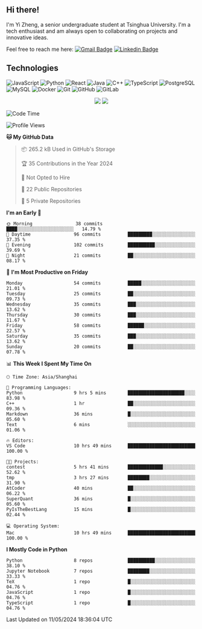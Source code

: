 ## Hi there!

I'm Yi Zheng, a senior undergraduate student at Tsinghua University. I'm a tech enthusiast and am always open to collaborating on projects and innovative ideas.

Feel free to reach me here: [![Gmail Badge](https://img.shields.io/badge/-zhengyi20thu@gmail.com-c14438?style=flat-square&logo=Gmail&logoColor=white&link=mailto:zhengyi20thu@gmail.com)](mailto:zhengyi20thu@gmail.com)
[![Linkedin Badge](https://img.shields.io/badge/-yizheng20-blue?style=flat-square&logo=Linkedin&logoColor=white&link=https://www.linkedin.com/in/yizheng20/)](https://www.linkedin.com/in/yi-zheng-mfe/)

## Technologies

![JavaScript](https://img.shields.io/badge/-JavaScript-black?style=flat-square&logo=javascript)
![Python](https://img.shields.io/badge/-Python-black?style=flat-square&logo=Python)
![React](https://img.shields.io/badge/-React-black?style=flat-square&logo=react)
![Java](https://img.shields.io/badge/-java-E34A86?style=flat-square&logo=java)
![C++](https://img.shields.io/badge/-C++-00599C?style=flat-square&logo=c)
![TypeScript](https://img.shields.io/badge/-TypeScript-007ACC?style=flat-square&logo=typescript)
![PostgreSQL](https://img.shields.io/badge/-PostgreSQL-336791?style=flat-square&logo=postgresql)
![MySQL](https://img.shields.io/badge/-MySQL-black?style=flat-square&logo=mysql)
![Docker](https://img.shields.io/badge/-Docker-black?style=flat-square&logo=docker)
![Git](https://img.shields.io/badge/-Git-black?style=flat-square&logo=git)
![GitHub](https://img.shields.io/badge/-GitHub-181717?style=flat-square&logo=github)
![GitLab](https://img.shields.io/badge/-GitLab-FCA121?style=flat-square&logo=gitlab)

<p align="center">
    <img src = "https://github-readme-stats.vercel.app/api?username=Zheng-Yi-git&show_icons=true&theme=yeblu&hide_border=true&count_private=true">
    <img src = "https://github-readme-stats.vercel.app/api/top-langs/?username=Zheng-Yi-git&hide=html,css&theme=yeblu&layout=compact&hide_border=true&count_private=true&langs_count=8">
</p>

<!--START_SECTION:waka-->
![Code Time](http://img.shields.io/badge/Code%20Time-967%20hrs%208%20mins-blue)

![Profile Views](http://img.shields.io/badge/Profile%20Views-44-blue)

**🐱 My GitHub Data** 

> 📦 265.2 kB Used in GitHub's Storage 
 > 
> 🏆 35 Contributions in the Year 2024
 > 
> 🚫 Not Opted to Hire
 > 
> 📜 22 Public Repositories 
 > 
> 🔑 5 Private Repositories 
 > 
**I'm an Early 🐤** 

```text
🌞 Morning                38 commits          ████░░░░░░░░░░░░░░░░░░░░░   14.79 % 
🌆 Daytime                96 commits          █████████░░░░░░░░░░░░░░░░   37.35 % 
🌃 Evening                102 commits         ██████████░░░░░░░░░░░░░░░   39.69 % 
🌙 Night                  21 commits          ██░░░░░░░░░░░░░░░░░░░░░░░   08.17 % 
```
📅 **I'm Most Productive on Friday** 

```text
Monday                   54 commits          █████░░░░░░░░░░░░░░░░░░░░   21.01 % 
Tuesday                  25 commits          ██░░░░░░░░░░░░░░░░░░░░░░░   09.73 % 
Wednesday                35 commits          ███░░░░░░░░░░░░░░░░░░░░░░   13.62 % 
Thursday                 30 commits          ███░░░░░░░░░░░░░░░░░░░░░░   11.67 % 
Friday                   58 commits          ██████░░░░░░░░░░░░░░░░░░░   22.57 % 
Saturday                 35 commits          ███░░░░░░░░░░░░░░░░░░░░░░   13.62 % 
Sunday                   20 commits          ██░░░░░░░░░░░░░░░░░░░░░░░   07.78 % 
```


📊 **This Week I Spent My Time On** 

```text
🕑︎ Time Zone: Asia/Shanghai

💬 Programming Languages: 
Python                   9 hrs 5 mins        █████████████████████░░░░   83.98 % 
C++                      1 hr                ██░░░░░░░░░░░░░░░░░░░░░░░   09.36 % 
Markdown                 36 mins             █░░░░░░░░░░░░░░░░░░░░░░░░   05.60 % 
Text                     6 mins              ░░░░░░░░░░░░░░░░░░░░░░░░░   01.06 % 

🔥 Editors: 
VS Code                  10 hrs 49 mins      █████████████████████████   100.00 % 

🐱‍💻 Projects: 
contest                  5 hrs 41 mins       █████████████░░░░░░░░░░░░   52.62 % 
tmp                      3 hrs 27 mins       ████████░░░░░░░░░░░░░░░░░   31.90 % 
AtCoder                  40 mins             ██░░░░░░░░░░░░░░░░░░░░░░░   06.22 % 
SuperQuant               36 mins             █░░░░░░░░░░░░░░░░░░░░░░░░   05.60 % 
PyIsTheBestLang          15 mins             █░░░░░░░░░░░░░░░░░░░░░░░░   02.44 % 

💻 Operating System: 
Mac                      10 hrs 49 mins      █████████████████████████   100.00 % 
```

**I Mostly Code in Python** 

```text
Python                   8 repos             ██████████░░░░░░░░░░░░░░░   38.10 % 
Jupyter Notebook         7 repos             ████████░░░░░░░░░░░░░░░░░   33.33 % 
TeX                      1 repo              █░░░░░░░░░░░░░░░░░░░░░░░░   04.76 % 
JavaScript               1 repo              █░░░░░░░░░░░░░░░░░░░░░░░░   04.76 % 
TypeScript               1 repo              █░░░░░░░░░░░░░░░░░░░░░░░░   04.76 % 
```




 Last Updated on 11/05/2024 18:36:04 UTC
<!--END_SECTION:waka-->
